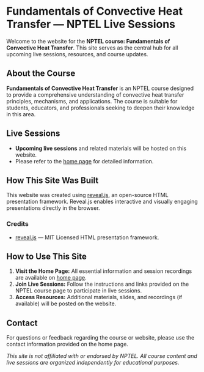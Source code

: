 # Fundamentals of Convective Heat Transfer — NPTEL Live Sessions

Welcome to the website for the **NPTEL course: Fundamentals of Convective Heat Transfer**. This site serves as the central hub for all upcoming live sessions, resources, and course updates.

## About the Course

**Fundamentals of Convective Heat Transfer** is an NPTEL course designed to provide a comprehensive understanding of convective heat transfer principles, mechanisms, and applications. The course is suitable for students, educators, and professionals seeking to deepen their knowledge in this area.

## Live Sessions

- **Upcoming live sessions** and related materials will be hosted on this website.
- Please refer to the [home page](https://prasad131.github.io/) for detailed information.

## How This Site Was Built

This website was created using [reveal.js](https://revealjs.com/), an open-source HTML presentation framework. Reveal.js enables interactive and visually engaging presentations directly in the browser.

### Credits

- [reveal.js](https://revealjs.com/) — MIT Licensed HTML presentation framework.

## How to Use This Site

1. **Visit the Home Page:** All essential information and session recordings are available on [home page](https://prasad131.github.io/).
2. **Join Live Sessions:** Follow the instructions and links provided on the NPTEL course page to participate in live sessions.
3. **Access Resources:** Additional materials, slides, and recordings (if available) will be posted on the website.

## Contact

For questions or feedback regarding the course or website, please use the contact information provided on the home page.

*This site is not affiliated with or endorsed by NPTEL. All course content and live sessions are organized independently for educational purposes.*
